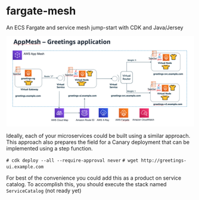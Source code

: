 # fargate-mesh
An ECS Fargate and service mesh jump-start with CDK and Java/Jersey

![Architecture](/images/architecture.png)

Ideally, each of your microservices could be built using a similar approach. This approach also prepares the field for a Canary deployment that can be implemented using a step function.

`# cdk deploy --all --require-approval never`
`# wget http://greetings-ui.example.com`

For best of the convenience you could add this as a product on service catalog. To accomplish this, you should execute the stack named `ServiceCatalog` (not ready yet)
